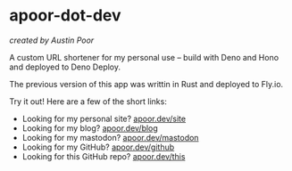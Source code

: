 # apoor-dot-dev

_created by Austin Poor_

A custom URL shortener for my personal use – build with Deno and
Hono and deployed to Deno Deploy.

The previous version of this app was writtin in Rust and deployed to Fly.io.

Try it out! Here are a few of the short links:

- Looking for my personal site? [apoor.dev/site](https://apoor.dev/site)
- Looking for my blog? [apoor.dev/blog](https://apoor.dev/blog)
- Looking for my mastodon? [apoor.dev/mastodon](https://apoor.dev/mastodon)
- Looking for my GitHub? [apoor.dev/github](https://apoor.dev/github)
- Looking for this GitHub repo? [apoor.dev/this](https://apoor.dev/this)


